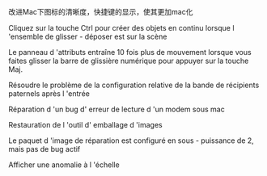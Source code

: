 改进Mac下图标的清晰度，快捷键的显示，使其更加mac化

Cliquez sur la touche Ctrl pour créer des objets en continu lorsque l 'ensemble de glisser - déposer est sur la scène

Le panneau d 'attributs entraîne 10 fois plus de mouvement lorsque vous faites glisser la barre de glissière numérique pour appuyer sur la touche Maj.

Résoudre le problème de la configuration relative de la bande de récipients paternels après l 'entrée

Réparation d 'un bug d' erreur de lecture d 'un modem sous mac

Restauration de l 'outil d' emballage d 'images

Le paquet d 'image de réparation est configuré en sous - puissance de 2, mais pas de bug actif

Afficher une anomalie à l 'échelle